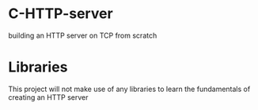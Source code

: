 # C-HTTP-server
building an HTTP server on TCP from scratch

# Libraries
This project will not make use of any libraries to learn the fundamentals of creating an HTTP server
